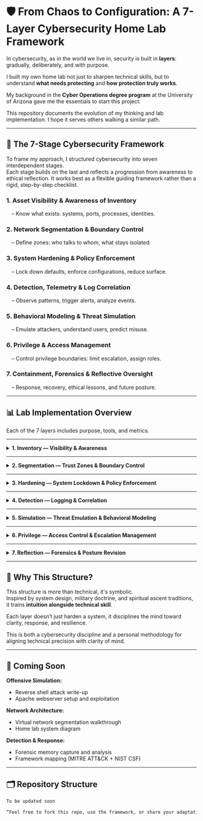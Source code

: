 # 🛡️ From Chaos to Configuration: A 7-Layer Cybersecurity Home Lab Framework

In cybersecurity, as in the world we live in, security is built in **layers**: gradually, deliberately, and with purpose.

I built my own home lab not just to sharpen technical skills, but to understand **what needs protecting** and **how protection truly works**.

My background in the **Cyber Operations degree program** at the University of Arizona gave me the essentials to start this project.

This repository documents the evolution of my thinking and lab implementation. I hope it serves others walking a similar path.

---

## 🔐 The 7-Stage Cybersecurity Framework

To frame my approach, I structured cybersecurity into seven interdependent stages.  
Each stage builds on the last and reflects a progression from awareness to ethical reflection.
It works best as a flexible guiding framework rather than a rigid, step-by-step checklist.

### 1. **Asset Visibility & Awareness of Inventory**  
 – Know what exists: systems, ports, processes, identities.

### 2. **Network Segmentation & Boundary Control**  
 – Define zones: who talks to whom, what stays isolated.

### 3. **System Hardening & Policy Enforcement**  
 – Lock down defaults, enforce configurations, reduce surface.

### 4. **Detection, Telemetry & Log Correlation**  
 – Observe patterns, trigger alerts, analyze events.

### 5. **Behavioral Modeling & Threat Simulation**  
 – Emulate attackers, understand users, predict misuse.

### 6. **Privilege & Access Management**  
 – Control privilege boundaries: limit escalation, assign roles.

### 7. **Containment, Forensics & Reflective Oversight**  
 – Response, recovery, ethical lessons, and future posture.

---

## 📊 Lab Implementation Overview


Each of the 7 layers includes purpose, tools, and metrics.

---

<details>
<summary><strong>1. Inventory — Visibility & Awareness</strong></summary>

**Purpose:**  
Identify systems, ports, processes, users, and assets.

**Tools Used:**  
VirtualBox, Ubuntu, Kali, Windows 10, `nmap`, `ping`, `ip a`

**Metrics / Indicators:**  
Asset list, IP map, open port chart

</details>

---

<details>
<summary><strong>2. Segmentation — Trust Zones & Boundary Control</strong></summary>

**Purpose:**  
Define trust zones and communication boundaries.

**Tools Used:**  
VirtualBox NAT / Host-only networking

**Metrics / Indicators:**  
Network map, isolation tests, firewall rule validation

</details>

---

<details>
<summary><strong>3. Hardening — System Lockdown & Policy Enforcement</strong></summary>

**Purpose:**  
Remove insecure defaults, enforce system and network policies.

**Tools Used:**  
`secpol.msc`, Group Policy Editor, `netsh`, Windows Firewall

**Metrics / Indicators:**  
Disabled services, denied access attempts, config baselines

</details>

---

<details>
<summary><strong>4. Detection — Logging & Correlation</strong></summary>

**Purpose:**  
Collect logs, observe patterns, detect anomalies.

**Tools Used:**  
Wireshark, `pwndbg` (for memory access during exploit testing)

**Metrics / Indicators:**  
Packet captures, alert logs, memory access timelines

</details>

---

<details>
<summary><strong>5. Simulation — Threat Emulation & Behavioral Modeling</strong></summary>

**Purpose:**  
Simulate adversaries, test system and user response.

**Tools Used:**  
Manual reverse shell (`bash`), staged payloads

**Metrics / Indicators:**  
Shell access logs, listener connection records

</details>

---

<details>
<summary><strong>6. Privilege — Access Control & Escalation Management</strong></summary>

**Purpose:**  
Control and audit privilege boundaries and escalation vectors.

**Tools Used:**  
`sudo`, `whoami`, `chmod`, UAC settings

**Metrics / Indicators:**  
Escalation attempts, permission audits

</details>

---

<details>
<summary><strong>7. Reflection — Forensics & Posture Revision</strong></summary>

**Purpose:**  
Analyze incidents, adapt posture, document evolution.

**Tools Used:**  
GitHub repo, markdown logs, version control

**Metrics / Indicators:**  
Change logs, forensics records, lessons learned

</details>


---

## 🧠 Why This Structure?

This structure is more than technical, it's symbolic.  
Inspired by system design, military doctrine, and spiritual ascent traditions, it trains **intuition alongside technical skill**.

Each layer doesn’t just harden a system, it disciplines the mind toward clarity, response, and resilience.

This is both a cybersecurity discipline and a personal methodology for aligning technical precision with clarity of mind.

---

## 🚧 Coming Soon

**Offensive Simulation:**
- Reverse shell attack write-up
- Apache webserver setup and exploitation

**Network Architecture:**
- Virtual network segmentation walkthrough
- Home lab system diagram

**Detection & Response:**
- Forensic memory capture and analysis
- Framework mapping (MITRE ATT&CK + NIST CSF)

---

## 🗂️ Repository Structure

```markdown
To be updated soon

“Feel free to fork this repo, use the framework, or share your adaptations.”
